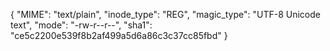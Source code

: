 {
  "MIME": "text/plain",
  "inode_type": "REG",
  "magic_type": "UTF-8 Unicode text",
  "mode": "-rw-r--r--",
  "sha1": "ce5c2200e539f8b2af499a5d6a86c3c37cc85fbd"
}